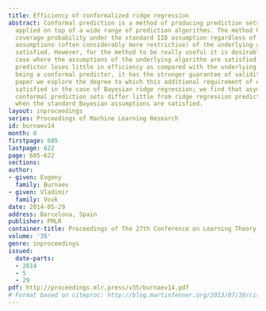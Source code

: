 ```yaml
---
title: Efficiency of conformalized ridge regression
abstract: Conformal prediction is a method of producing prediction sets that can be
  applied on top of a wide range of prediction algorithms. The method has a guaranteed
  coverage probability under the standard IID assumption regardless of whether the
  assumptions (often considerably more restrictive) of the underlying algorithm are
  satisfied. However, for the method to be really useful it is desirable that in the
  case where the assumptions of the underlying algorithm are satisfied, the conformal
  predictor loses little in efficiency as compared with the underlying algorithm (whereas
  being a conformal predictor, it has the stronger guarantee of validity). In this
  paper we explore the degree to which this additional requirement of efficiency is
  satisfied in the case of Bayesian ridge regression; we find that asymptotically
  conformal prediction sets differ little from ridge regression prediction intervals
  when the standard Bayesian assumptions are satisfied.
layout: inproceedings
series: Proceedings of Machine Learning Research
id: burnaev14
month: 0
firstpage: 605
lastpage: 622
page: 605-622
sections: 
author:
- given: Evgeny
  family: Burnaev
- given: Vladimir
  family: Vovk
date: 2014-05-29
address: Barcelona, Spain
publisher: PMLR
container-title: Proceedings of The 27th Conference on Learning Theory
volume: '35'
genre: inproceedings
issued:
  date-parts:
  - 2014
  - 5
  - 29
pdf: http://proceedings.mlr.press/v35/burnaev14.pdf
# Format based on citeproc: http://blog.martinfenner.org/2013/07/30/citeproc-yaml-for-bibliographies/
---
```

